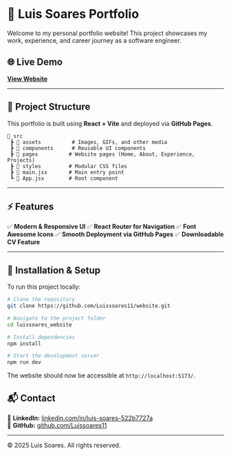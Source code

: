 # 🚀 Luis Soares Portfolio

Welcome to my personal portfolio website! This project showcases my work, experience, and career journey as a software engineer.

## 🌐 Live Demo
**[View Website](https://Luissoares11.github.io/website)**

---

## 📂 Project Structure
This portfolio is built using **React + Vite** and deployed via **GitHub Pages**.

```
📁 src
 ┣ 📂 assets          # Images, GIFs, and other media
 ┣ 📂 components      # Reusable UI components
 ┣ 📂 pages          # Website pages (Home, About, Experience, Projects)
 ┣ 📂 styles         # Modular CSS files
 ┣ 📜 main.jsx       # Main entry point
 ┗ 📜 App.jsx        # Root component
```

---

## ⚡ Features
✅ **Modern & Responsive UI**
✅ **React Router for Navigation**
✅ **Font Awesome Icons**
✅ **Smooth Deployment via GitHub Pages**
✅ **Downloadable CV Feature**

---

## 🚀 Installation & Setup
To run this project locally:

```bash
# Clone the repository
git clone https://github.com/Luissoares11/website.git

# Navigate to the project folder
cd luissoares_website

# Install dependencies
npm install

# Start the development server
npm run dev
```

The website should now be accessible at `http://localhost:5173/`.

## 📬 Contact 
💼 **LinkedIn:** [linkedin.com/in/luis-soares-522b7727a](https://www.linkedin.com/in/luis-soares-522b7727a/)  
🐙 **GitHub:** [github.com/Luissoares11](https://github.com/Luissoares11)  

---

© 2025 Luis Soares. All rights reserved.

